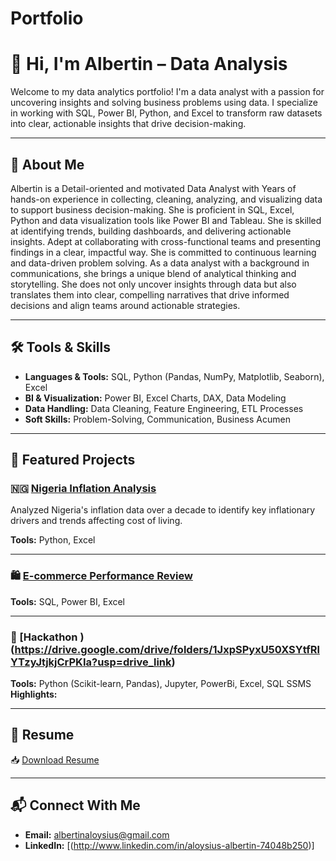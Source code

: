 # Portfolio
# 👋 Hi, I'm Albertin – Data Analysis
Welcome to my data analytics portfolio! I'm a data analyst with a passion for uncovering insights and solving business problems using data. I specialize in working with SQL, Power BI, Python, and Excel to transform raw datasets into clear, actionable insights that drive decision-making.

---

## 🧠 About Me
Albertin is a Detail-oriented and motivated Data Analyst with Years of hands-on experience in collecting, cleaning, analyzing, and visualizing data to support business decision-making. She is proficient in SQL, Excel, Python and data visualization tools like Power BI and Tableau. She is skilled at identifying trends, building dashboards, and delivering actionable insights. Adept at collaborating with cross-functional teams and presenting findings in a clear, impactful way. She is committed to continuous learning and data-driven problem solving. As a data analyst with a background in communications, she brings a unique blend of analytical thinking and storytelling. She does not only uncover insights through data but also translates them into clear, compelling narratives that drive informed decisions and align teams around actionable strategies.

---

## 🛠️ Tools & Skills

- **Languages & Tools:** SQL, Python (Pandas, NumPy, Matplotlib, Seaborn), Excel
- **BI & Visualization:** Power BI, Excel Charts, DAX, Data Modeling
- **Data Handling:** Data Cleaning, Feature Engineering, ETL Processes
- **Soft Skills:** Problem-Solving, Communication, Business Acumen

---

## 📁 Featured Projects

### 🇳🇬 [Nigeria Inflation Analysis](https://drive.google.com/drive/folders/1P9_ZOTY0MfRMJhUa2fIVWZlpDlDDz0Y_?usp=drive_link)
Analyzed Nigeria's inflation data over a decade to identify key inflationary drivers and trends affecting cost of living.

**Tools:** Python, Excel  


---

### 🛍️ [E-commerce Performance Review](https://drive.google.com/drive/folders/1AuDbI41G0V-BjoWbjMLoTx_ZT1p1nPbk?usp=drive_link)

**Tools:** SQL, Power BI, Excel  

---

### 🧠 [Hackathon )(https://drive.google.com/drive/folders/1JxpSPyxU50XSYtfRlYTzyJtjkjCrPKIa?usp=drive_link)


**Tools:** Python (Scikit-learn, Pandas), Jupyter, PowerBi, Excel, SQL SSMS 
**Highlights:** 

---

## 📄 Resume

📥 [Download Resume](https://drive.google.com/file/d/1574jxmylANk2IpdoeQR4uv_DK0qmWDSg/view)

---

## 📬 Connect With Me

- **Email:** albertinaloysius@gmail.com 
- **LinkedIn:** [(http://www.linkedin.com/in/aloysius-albertin-74048b250)] 
